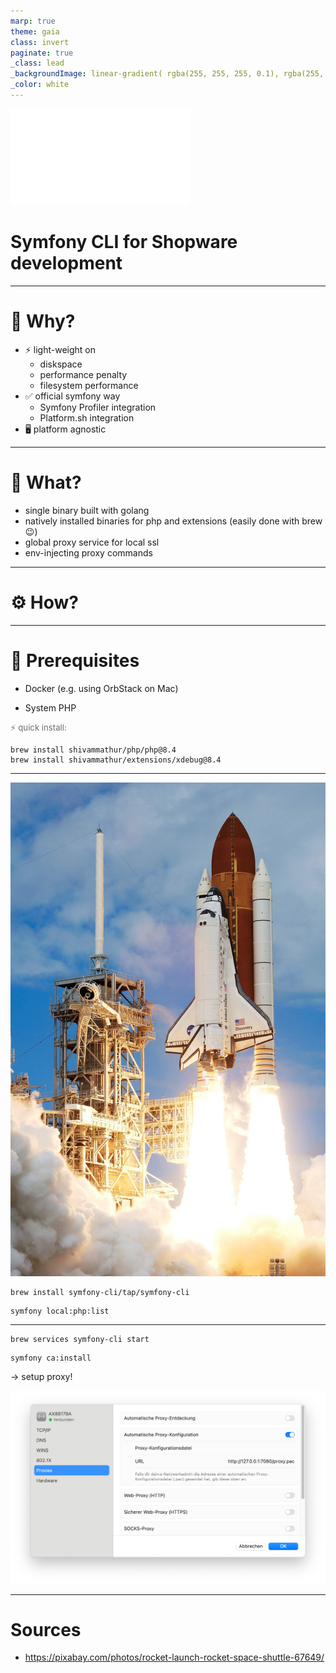 ```yaml
---
marp: true
theme: gaia
class: invert
paginate: true
_class: lead
_backgroundImage: linear-gradient( rgba(255, 255, 255, 0.1), rgba(255, 255, 255, 0.5) ), url('assets/symfony-cli/slide-background.svg')
_color: white
---
```


<style>
  :root {
    --color-background: #1b4085;
    --color-foreground: #ddd;
    --color-highlight: #99b7d4;
    --color-dimmed: #888;
  }

  span.muted {
    color:rgb(111, 109, 109);
    font-size: 0.825rem;
  }
</style>

![bg right:30% 80%](assets/symfony-cli/symfony-cli-shopware.svg)

# Symfony CLI for Shopware development


---
<!-- backgroundColor: white -->
<!-- color: #71797E -->

# 🧠 Why?

- ⚡️ light-weight on
  - diskspace
  - performance penalty
  - filesystem performance
- ✅ official symfony way
  - Symfony Profiler integration
  - Platform.sh integration
- 🖥️ platform agnostic

---

# 🐸 What?

- single binary built with golang
- natively installed binaries for php and extensions
  (easily done with brew 😉)
- global proxy service for local ssl
- env-injecting proxy commands

---
<!-- _class: lead -->
<!-- _backgroundColor: rgb(55, 54, 54) -->
<!-- _color: rgb(227, 234, 239) -->

# ⚙️ How?

---

# 🔗 Prerequisites

- Docker (e.g. using OrbStack on Mac)

- System PHP

<span class="muted">⚡️ quick install:</span>
```shell
brew install shivammathur/php/php@8.4
brew install shivammathur/extensions/xdebug@8.4
```

---
<!-- _class: lead -->

![bg right:33% drop-shadow](assets/symfony-cli/rocket-launch-67649_1920.jpg)

```shell
brew install symfony-cli/tap/symfony-cli
```

```shell
symfony local:php:list
```

---
<!-- _class: lead -->

```shell
brew services symfony-cli start
```

```shell
symfony ca:install
```

→ setup proxy!

![bg fit right](assets/symfony-cli/macos-configure-symfony-proxy.png)

---
# Sources

- https://pixabay.com/photos/rocket-launch-rocket-space-shuttle-67649/
